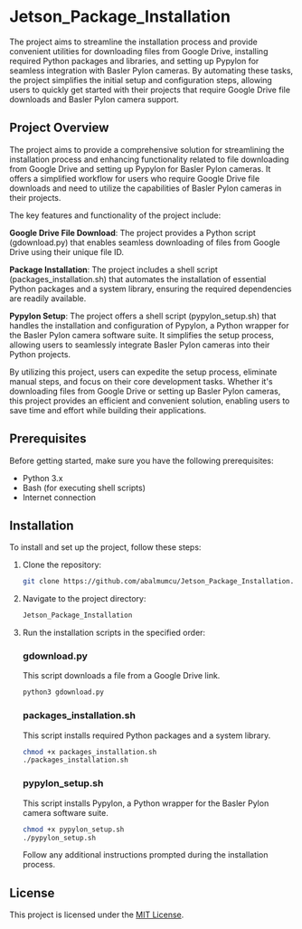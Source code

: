 # Jetson_Package_Installation

The project aims to streamline the installation process and provide convenient utilities for downloading files from Google Drive, installing required Python packages and libraries, and setting up Pypylon for seamless integration with Basler Pylon cameras. By automating these tasks, the project simplifies the initial setup and configuration steps, allowing users to quickly get started with their projects that require Google Drive file downloads and Basler Pylon camera support.

## Project Overview

The project aims to provide a comprehensive solution for streamlining the installation process and enhancing functionality related to file downloading from Google Drive and setting up Pypylon for Basler Pylon cameras. It offers a simplified workflow for users who require Google Drive file downloads and need to utilize the capabilities of Basler Pylon cameras in their projects.

The key features and functionality of the project include:

**Google Drive File Download**: The project provides a Python script (gdownload.py) that enables seamless downloading of files from Google Drive using their unique file ID.

**Package Installation**: The project includes a shell script (packages_installation.sh) that automates the installation of essential Python packages and a system library, ensuring the required dependencies are readily available.

**Pypylon Setup**: The project offers a shell script (pypylon_setup.sh) that handles the installation and configuration of Pypylon, a Python wrapper for the Basler Pylon camera software suite. It simplifies the setup process, allowing users to seamlessly integrate Basler Pylon cameras into their Python projects.

By utilizing this project, users can expedite the setup process, eliminate manual steps, and focus on their core development tasks. Whether it's downloading files from Google Drive or setting up Basler Pylon cameras, this project provides an efficient and convenient solution, enabling users to save time and effort while building their applications.

## Prerequisites

Before getting started, make sure you have the following prerequisites:

- Python 3.x
- Bash (for executing shell scripts)
- Internet connection

## Installation

To install and set up the project, follow these steps:

1. Clone the repository:

   ```bash
   git clone https://github.com/abalmumcu/Jetson_Package_Installation.git
   ```

2. Navigate to the project directory:

   ```bash
   Jetson_Package_Installation
   ```

3. Run the installation scripts in the specified order:

   ### gdownload.py

   This script downloads a file from a Google Drive link.

   ```bash
   python3 gdownload.py
   ```

   ### packages_installation.sh

   This script installs required Python packages and a system library.

   ```bash
   chmod +x packages_installation.sh
   ./packages_installation.sh
   ```

   ### pypylon_setup.sh

   This script installs Pypylon, a Python wrapper for the Basler Pylon camera software suite.

   ```bash
   chmod +x pypylon_setup.sh
   ./pypylon_setup.sh
   ```

   Follow any additional instructions prompted during the installation process.

## License

This project is licensed under the [MIT License](LICENSE).
